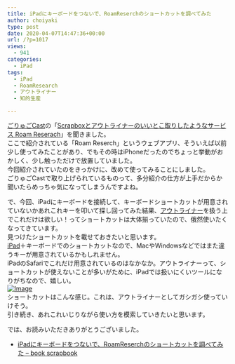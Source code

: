 ```yaml
---
title: iPadにキーボードをつないで、RoamReserchのショートカットを調べてみた
author: choiyaki
type: post
date: 2020-04-07T14:47:36+00:00
url: /?p=1017
views:
  - 941
categories:
  - iPad
tags:
  - iPad
  - RoamResearch
  - アウトライナー
  - 知的生産

---
```

[ごりゅごCast][1]の「[Scrapboxとアウトライナーのいいとこ取りしたようなサービス Roam Reserach][2]」を聞きました。  
ここで紹介されている「Roam Reserch」というウェブアプリ、そういえば以前少し使ってみたことがあり、でもその時はiPhoneだったのでちょっと挙動がおかしく、少し触っただけで放置していました。  
今回紹介されていたのをきっかけに、改めて使ってみることにしました。  
ごりゅごCastで取り上げられているものって、多分紹介の仕方が上手だからか聞いたらめっちゃ気になってしまうんですよね。

で、今回、iPadにキーボードを接続して、キーボードショートカットが用意されていないかあれこれキーを叩いて探し回ってみた結果、[アウトライナー][3]を扱う上でこれだけは欲しい！ってショートカットは大体揃っていたので、俄然使いたくなってきています。  
見つけたショートカットを載せておきたいと思います。  
[iPad][4]＋キーボードでのショートカットなので、MacやWindowsなどではまた違うキーが用意されているかもしれません。  
iPadのSafariでこれだけ用意されているのはなかなか。アウトライナーって、ショートカットが使えないことが多いがために、iPadでは扱いにくいツールになりがちなので、嬉しい。  
[![Image][5]][6]  
ショートカットはこんな感じ。これは、アウトライナーとしてガシガシ使っていけそう。  
引き続き、あれこれいじりながら使い方を模索していきたいと思います。

では、お読みいただきありがとうございました。

  * [iPadにキーボードをつないで、RoamReserchのショートカットを調べてみた &#8211; book scrapbook][7]

 [1]: https://scrapbox.io/choiyaki-hondana/%E3%81%94%E3%82%8A%E3%82%85%E3%81%94Cast
 [2]: https://anchor.fm/goryugocom/episodes/Scrapbox-Roam-Reserach-ecg1en/a-a1setba
 [3]: https://scrapbox.io/choiyaki-hondana/%E3%82%A2%E3%82%A6%E3%83%88%E3%83%A9%E3%82%A4%E3%83%8A%E3%83%BC
 [4]: https://scrapbox.io/choiyaki-hondana/iPad
 [5]: https://gyazo.com/411303659b86427066597a2c574bab51/thumb/1000
 [6]: https://gyazo.com/411303659b86427066597a2c574bab51
 [7]: https://scrapbox.io/choiyaki-hondana/iPad%E3%81%AB%E3%82%AD%E3%83%BC%E3%83%9C%E3%83%BC%E3%83%89%E3%82%92%E3%81%A4%E3%81%AA%E3%81%84%E3%81%A7%E3%80%81RoamReserch%E3%81%AE%E3%82%B7%E3%83%A7%E3%83%BC%E3%83%88%E3%82%AB%E3%83%83%E3%83%88%E3%82%92%E8%AA%BF%E3%81%B9%E3%81%A6%E3%81%BF%E3%81%9F